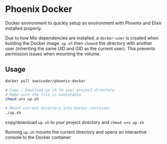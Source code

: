 # Phoenix Docker

Docker environment to quickly setup an environment with Phoenix and Elixir installed properly.

Due to how Mix dependencies are installed, a `docker-user` is created when building the Docker image. `up.sh` then `chown`s the directory with another user (inheriting the same UID and GID as the current user). This prevents permission issues when mounting the volume.

## Usage
```bash
docker pull zweicoder/phoenix-docker
```

```bash
# Copy / Download up.sh to your project directory
# Make sure the file is executable
chmod u+x up.sh

# Mount current directory into Docker container
./up.sh
```

copy/download `up.sh` to your project directory and `chmod u+x up.sh`

Running `up.sh` mounts the current directory and opens an interactive console to the Docker container
